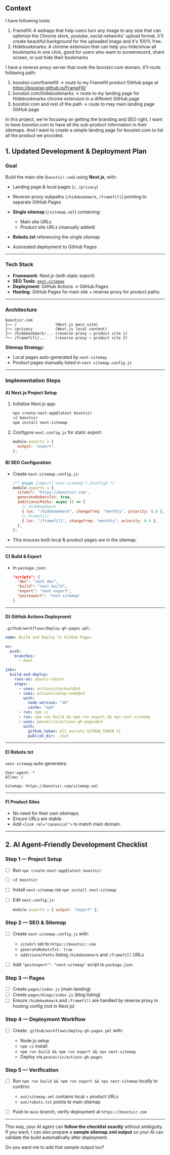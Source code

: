 ## Context

I have following tools:

1. Framefill: A webapp that help users turn any image to any size that can optimize the Chrome store, youtube, social networks' upload format, it'll create beautiful background for the uploaded image and it's 100% free.
2. Hidebookmarks: A chrome extension that can help you hide/show all bookmarks in one click, good for users who want to screenrecord, share screen, or just hide their bookmarks

I have a reverse proxy server that route the boostsir.com domain, it'll route following path:

1. boostsir.com/framefill -> route to my Framefill product GitHub page at https://boostsir.github.io/FrameFill/
2. boostsir.com/hidebookmarks -> route to my landing page for Hidebookmarks chrome extension in a different GitHub page
3. boostsir.com and rest of the path -> route to may main landing page GitHub page

In this project, we're focusing on getting the branding and SEO right, I want to have boostsir.com to have all the sub-product information in their sitemaps. And I want to create a simple landing page for boostsir.com to list all the product we provided.

## **1. Updated Development & Deployment Plan**

### **Goal**

Build the main site (`boostsir.com`) using **Next.js**, with:

- Landing page & local pages (`/`, `/privacy`)
- Reverse-proxy subpaths (`/hidebookmark`, `/framefill`) pointing to separate GitHub Pages
- **Single sitemap** (`/sitemap.xml`) containing:

  - Main site URLs
  - Product site URLs (manually added)

- **Robots.txt** referencing the single sitemap
- Automated deployment to GitHub Pages

---

### **Tech Stack**

- **Framework**: Next.js (with static export)
- **SEO Tools**: [`next-sitemap`](https://github.com/iamvishnusankar/next-sitemap)
- **Deployment**: GitHub Actions → GitHub Pages
- **Hosting**: GitHub Pages for main site + reverse proxy for product paths

---

### **Architecture**

```
boostsir.com
├── /                 (Next.js main site)
├── /privacy          (Next.js local content)
├── /hidebookmark/... (reverse proxy → product site 1)
└── /framefill/...    (reverse proxy → product site 2)
```

**Sitemap Strategy:**

- Local pages auto-generated by `next-sitemap`
- Product pages manually listed in `next-sitemap.config.js`

---

### **Implementation Steps**

#### **A) Next.js Project Setup**

1. Initialize Next.js app:

   ```bash
   npx create-next-app@latest boostsir
   cd boostsir
   npm install next-sitemap
   ```

2. Configure `next.config.js` for static export:

   ```js
   module.exports = {
     output: "export",
   };
   ```

#### **B) SEO Configuration**

- Create `next-sitemap.config.js`:

  ```js
  /** @type {import('next-sitemap').IConfig} */
  module.exports = {
    siteUrl: "https://boostsir.com",
    generateRobotsTxt: true,
    additionalPaths: async () => [
      // Hidebookmark
      { loc: "/hidebookmark", changefreq: "monthly", priority: 0.8 },
      // Framefill
      { loc: "/framefill", changefreq: "monthly", priority: 0.8 },
    ],
  };
  ```

- This ensures both local & product pages are in the sitemap.

---

#### **C) Build & Export**

- In `package.json`:

  ```json
  "scripts": {
    "dev": "next dev",
    "build": "next build",
    "export": "next export",
    "postexport": "next-sitemap"
  }
  ```

---

#### **D) GitHub Actions Deployment**

`.github/workflows/deploy-gh-pages.yml`:

```yaml
name: Build and Deploy to GitHub Pages

on:
  push:
    branches:
      - main

jobs:
  build-and-deploy:
    runs-on: ubuntu-latest
    steps:
      - uses: actions/checkout@v4
      - uses: actions/setup-node@v4
        with:
          node-version: "18"
          cache: "npm"
      - run: npm ci
      - run: npm run build && npm run export && npx next-sitemap
      - uses: peaceiris/actions-gh-pages@v4
        with:
          github_token: ${{ secrets.GITHUB_TOKEN }}
          publish_dir: ./out
```

---

#### **E) Robots.txt**

`next-sitemap` auto-generates:

```
User-agent: *
Allow: /

Sitemap: https://boostsir.com/sitemap.xml
```

---

#### **F) Product Sites**

- No need for their own sitemaps.
- Ensure URLs are stable.
- Add `<link rel="canonical">` to match main domain.

---

## **2. AI Agent–Friendly Development Checklist**

### **Step 1 — Project Setup**

- [ ] Run `npx create-next-app@latest boostsir`
- [ ] `cd boostsir`
- [ ] Install `next-sitemap` via `npm install next-sitemap`
- [ ] Edit `next.config.js`:

  ```js
  module.exports = { output: "export" };
  ```

### **Step 2 — SEO & Sitemap**

- [ ] Create `next-sitemap.config.js` with:

  - `siteUrl` set to `https://boostsir.com`
  - `generateRobotsTxt: true`
  - `additionalPaths` listing `/hidebookmark` and `/framefill` URLs

- [ ] Add `"postexport": "next-sitemap"` script to `package.json`

### **Step 3 — Pages**

- [ ] Create `pages/index.js` (main landing)
- [ ] Create `pages/blogs/index.js` (blog listing)
- [ ] Ensure `/hidebookmark` and `/framefill` are handled by reverse proxy in hosting config (not in Next.js)

### **Step 4 — Deployment Workflow**

- [ ] Create `.github/workflows/deploy-gh-pages.yml` with:

  - Node.js setup
  - `npm ci` install
  - `npm run build && npm run export && npx next-sitemap`
  - Deploy via `peaceiris/actions-gh-pages`

### **Step 5 — Verification**

- [ ] Run `npm run build && npm run export && npx next-sitemap` locally to confirm:

  - `out/sitemap.xml` contains local + product URLs
  - `out/robots.txt` points to main sitemap

- [ ] Push to `main` branch, verify deployment at `https://boostsir.com`

---

This way, your AI agent can **follow the checklist exactly** without ambiguity.
If you want, I can also prepare a **sample sitemap.xml output** so your AI can validate the build automatically after deployment.

Do you want me to add that sample output too?